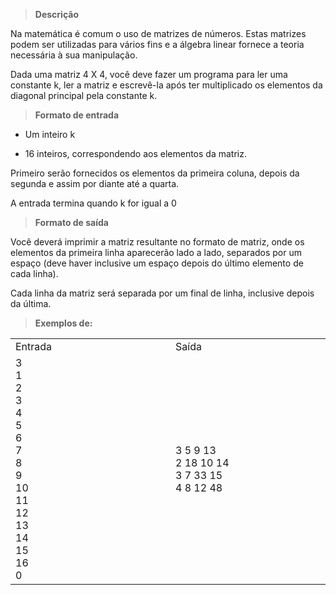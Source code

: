 > **Descrição**

Na matemática é comum o uso de matrizes de números. Estas matrizes podem ser utilizadas para vários fins e a álgebra linear fornece a teoria necessária à sua manipulação.

Dada uma matriz 4 X 4, você deve fazer um programa para ler uma constante k, ler a matriz e escrevê-la após ter multiplicado os elementos da diagonal principal pela constante k.

> **Formato de entrada**

- Um inteiro k

- 16 inteiros, correspondendo aos elementos da matriz.

Primeiro serão fornecidos os elementos da primeira coluna, depois da segunda e assim por diante até a quarta.

A entrada termina quando k for igual a 0
> **Formato de saída**

Você deverá imprimir a matriz resultante no formato de matriz, onde os elementos da primeira linha aparecerão lado a lado, separados por um espaço (deve haver inclusive um espaço depois do último elemento de cada linha).

Cada linha da matriz será separada por um final de linha, inclusive depois da última.

> **Exemplos de:**
<table>
  <tr>
    <td width="420">
      Entrada
    </td>
    <td width="420">
      Saída
    </td>
  </tr>
  <tr>
    <td>
      <div>
        3<br>
        1<br>
        2<br>
        3<br>
        4<br>
        5<br>
        6<br>
        7<br>
        8<br>
        9<br>
        10<br>
        11<br>
        12<br>
        13<br>
        14<br>
        15<br>
        16<br>
        0<br>
      </div>
    </td>
    <td>
      <div>
        3 5 9 13<br>
        2 18 10 14<br>
        3 7 33 15<br>
        4 8 12 48<br>
      </div>
    </td>
  </tr>
</table>
